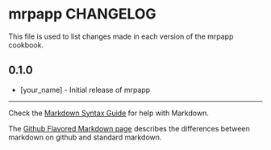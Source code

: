 mrpapp CHANGELOG
================

This file is used to list changes made in each version of the mrpapp cookbook.

0.1.0
-----
- [your_name] - Initial release of mrpapp

- - -
Check the [Markdown Syntax Guide](http://daringfireball.net/projects/markdown/syntax) for help with Markdown.

The [Github Flavored Markdown page](http://github.github.com/github-flavored-markdown/) describes the differences between markdown on github and standard markdown.
